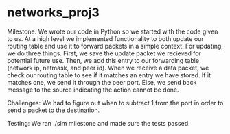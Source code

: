 # networks_proj3

Milestone:
We wrote our code in Python so we started with the code given to us. At a high level we implemented functionality to both update our routing table and use it to forward packets in a simple context. For updating, we do three things. First, we save the update packet we recieved for potential future use. Then, we add this entry to our forwarding table (network ip, netmask, and peer id). When we receive a data packet, we check our routing table to see if it matches an entry we have stored. If it matches one, we send it through the peer port. Else, we send back message to the source indicating the action cannot be done.

Challenges:
We had to figure out when to subtract 1 from the port in order to send a packet to the destination.

Testing:
We ran ./sim milestone and made sure the tests passed.
